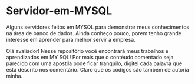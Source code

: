 # Servidor-em-MYSQL
Alguns servidores feitos em MYSQL para demonstrar meus conhecimentos na área de banco de dados. Ainda conheço pouco, porem tenho grande interesse em aprender para melhor servir a empresa.

Olá avaliador!
Nesse repositório você encontrará meus trabalhos e aprendizados em MY SQL! Por mais que o contéudo comentado seja parecido com uma apostila pode ficar tranquilo, digitei cada palavra que está descrito nos comentário. Claro que os códigos são também de autoria minha.
